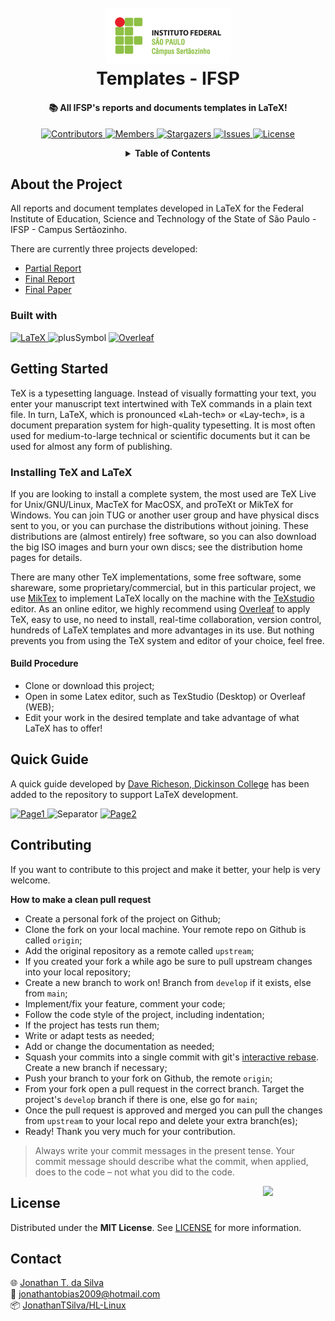 <!-- PROJECT LOGO -->
<h1 align="center">
  <br>
  <a href="https://github.com/JonathanTSilva/TP-IFSP"><img src="./Images/logo-ifsp2.png" alt="Logo" width="200"></a>
  <br>
  Templates - IFSP
  <br>
</h1>

<h4 align="center">
  📚 All IFSP's reports and documents templates in LaTeX!
</h4>

<!-- PROJECT SHIELDS -->
<p align="center">
  <a href="https://github.com/JonathanTSilva/TP-IFSP/graphs/contributors">
    <img src="https://img.shields.io/github/contributors/JonathanTSilva/TP-IFSP.svg?style=for-the-badge" alt="Contributors">
  </a>
  <a href="https://github.com/JonathanTSilva/TP-IFSP/network/members">
    <img src="https://img.shields.io/github/forks/JonathanTSilva/TP-IFSP.svg?style=for-the-badge" alt="Members">
  </a>
  <a href="https://github.com/JonathanTSilva/TP-IFSP/stargazers">
    <img src="https://img.shields.io/github/stars/JonathanTSilva/TP-IFSP.svg?style=for-the-badge" alt="Stargazers">
  </a>
  <a href="https://github.com/JonathanTSilva/TP-IFSP/issues">
    <img src="https://img.shields.io/github/issues/JonathanTSilva/TP-IFSP.svg?style=for-the-badge" alt="Issues">
  </a>
  <a href="https://github.com/JonathanTSilva/TP-IFSP/blob/main/LICENSE">
    <img src="https://img.shields.io/github/license/JonathanTSilva/TP-IFSP.svg?style=for-the-badge" alt="License">
  </a>
</p>

<!-- TABLE OF CONTENTS -->
<details close="close" align="center">
  <summary><b>Table of Contents</b></summary>
          <a href="#about-the-project">About The Project</a> |
          <a href="#getting-started">Getting Started</a> |
          <a href="#quick-guide">Quick Guide</a> |
          <a href="#contributing">Contributing</a> |
          <a href="#license">License</a> |
          <a href="#contact">Contact</a>
</details>

## About the Project
All reports and document templates developed in LaTeX for the Federal Institute of Education, Science and Technology of the State of São Paulo - IFSP - Campus Sertãozinho.

There are currently three projects developed:
* [Partial Report](https://github.com/JonathanTSilva/TP-IFSP/tree/main/Template%20-%20Relat%C3%B3rio%20Parcial%20(IFSP))
* [Final Report](https://github.com/JonathanTSilva/TP-IFSP/tree/main/Template%20-%20Relat%C3%B3rio%20Final%20(IFSP))
* [Final Paper](https://github.com/JonathanTSilva/TP-IFSP/tree/main/Template%20-%20TCC%20(IFSP))

### Built with

<p float="left">
  <a href="https://www.latex-project.org/">
    <img height="35" src="https://upload.wikimedia.org/wikipedia/commons/thumb/9/92/LaTeX_logo.svg/1200px-LaTeX_logo.svg.png" alt="LaTeX">
  </a>
  <img height="40" src="https://s3.amazonaws.com/static.graphemica.com/glyphs/i300s/000/001/283/original/002B-300x300.png?1275289856" alt="plusSymbol">
  <a href="https://pt.overleaf.com/">
    <img height="40" src="https://images.ctfassets.net/nrgyaltdicpt/6gsvc5Ogjmu04I4Miu0uGg/cb1d4391717d2ab8d5e42ede6fb0eef1/overleaf_wide_colour_light_bg.png" alt="Overleaf">
  </a>
</p>

## Getting Started

TeX is a typesetting language. Instead of visually formatting your text, you enter your manuscript text intertwined with TeX commands in a plain text file. In turn, LaTeX, which is pronounced «Lah-tech» or «Lay-tech», is a document preparation system for high-quality typesetting. It is most often used for medium-to-large technical or scientific documents but it can be used for almost any form of publishing.

### Installing TeX and LaTeX

If you are looking to install a complete system, the most used are TeX Live for Unix/GNU/Linux, MacTeX for MacOSX, and proTeXt or MikTeX for Windows. You can join TUG or another user group and have physical discs sent to you, or you can purchase the distributions without joining. These distributions are (almost entirely) free software, so you can also download the big ISO images and burn your own discs; see the distribution home pages for details.

There are many other TeX implementations, some free software, some shareware, some proprietary/commercial, but in this particular project, we use [MikTex](https://miktex.org/) to implement LaTeX locally on the machine with the [TeXstudio](https://www.texstudio.org/) editor. As an online editor, we highly recommend using [Overleaf](https://www.overleaf.com/) to apply TeX, easy to use, no need to install, real-time collaboration, version control, hundreds of LaTeX templates and more advantages in its use. But nothing prevents you from using the TeX system and editor of your choice, feel free.

#### Build Procedure

 * Clone or download this project;
 * Open in some Latex editor, such as TexStudio (Desktop) or Overleaf (WEB);
 * Edit your work in the desired template and take advantage of what LaTeX has to offer!
 
## Quick Guide

A quick guide developed by [Dave Richeson, Dickinson College](http://divisbyzero.com/) has been added to the repository to support LaTeX development.

<p float="left">
  <a href="https://github.com/JonathanTSilva/TP-IFSP/blob/main/LaTeX%20-%20Quick%20Guide.pdf">
    <img width="350" src="https://user-images.githubusercontent.com/58694273/136474512-49a16c2e-c326-4e8b-9392-f3d1ab15d626.png" alt="Page1">
  </a>
  <img width="50" src="https://upload.wikimedia.org/wikipedia/commons/thumb/8/89/HD_transparent_picture.png/800px-HD_transparent_picture.png" alt="Separator">
  <a href="https://github.com/JonathanTSilva/TP-IFSP/blob/main/LaTeX%20-%20Quick%20Guide.pdf">
    <img width="350" src="https://user-images.githubusercontent.com/58694273/136474575-4164c30a-1013-468d-b4b7-0996b46a9bf0.png" alt="Page2">
  </a>
</p>

## Contributing

If you want to contribute to this project and make it better, your help is very welcome.

**How to make a clean pull request**

- Create a personal fork of the project on Github;
- Clone the fork on your local machine. Your remote repo on Github is called `origin`;
- Add the original repository as a remote called `upstream`;
- If you created your fork a while ago be sure to pull upstream changes into your local repository;
- Create a new branch to work on! Branch from `develop` if it exists, else from `main`;
- Implement/fix your feature, comment your code;
- Follow the code style of the project, including indentation;
- If the project has tests run them;
- Write or adapt tests as needed;
- Add or change the documentation as needed;
- Squash your commits into a single commit with git's [interactive rebase](https://www.atlassian.com/git/tutorials/rewriting-history/git-rebase). Create a new branch if necessary;
- Push your branch to your fork on Github, the remote `origin`;
- From your fork open a pull request in the correct branch. Target the project's `develop` branch if there is one, else go for `main`;
- Once the pull request is approved and merged you can pull the changes from `upstream` to your local repo and delete
your extra branch(es);
- Ready! Thank you very much for your contribution.

> Always write your commit messages in the present tense. Your commit message should describe what the commit, when applied, does to the code – not what you did to the code.

<!-- MIT License -->
<a href="https://github.com/JonathanTSilva/TP-IFSP/blob/main/LICENSE"><img width="100px" src="https://miro.medium.com/max/886/1*C87EjxGeMPrkTuVRVWVg4w.png" align="right" /></a>

## License
Distributed under the **MIT License**. See [LICENSE](https://github.com/JonathanTSilva/TP-IFSP/blob/main/LICENSE) for more information.

## Contact
:globe_with_meridians: [Jonathan T. da Silva](https://www.linkedin.com/in/JonathanTSilva/) <br>
:email: jonathantobias2009@hotmail.com <br>
:package: [JonathanTSilva/HL-Linux](https://github.com/JonathanTSilva/HL-Linux)

<!-- MARKDOWN LINKS & IMAGES -->
<!-- Caso utilize as imagens em markdown, sempre seguir este padrão!-->
<!--
[![Contributors][contributors-shield]][contributors-url]
[![Forks][forks-shield]][forks-url]
[![Stargazers][stars-shield]][stars-url]
[![Issues][issues-shield]][issues-url]
[![MIT License][license-shield]][license-url]
[![LinkedIn][linkedin-shield]][linkedin-url]
-->

<!-- https://www.markdownguide.org/basic-syntax/#reference-style-links -->
<!--
[contributors-shield]: https://img.shields.io/github/contributors/JonathanTSilva/TP-IFSP.svg?style=for-the-badge
[contributors-url]: https://github.com/JonathanTSilva/TP-IFSP/graphs/contributors
[forks-shield]: https://img.shields.io/github/forks/JonathanTSilva/TP-IFSP.svg?style=for-the-badge
[forks-url]: https://github.com/JonathanTSilva/TP-IFSP/network/members
[stars-shield]: https://img.shields.io/github/stars/JonathanTSilva/TP-IFSP.svg?style=for-the-badge
[stars-url]: https://github.com/JonathanTSilva/TP-IFSP/stargazers
[issues-shield]: https://img.shields.io/github/issues/JonathanTSilva/TP-IFSP.svg?style=for-the-badge
[issues-url]: https://github.com/JonathanTSilva/TP-IFSP/issues
[license-shield]: https://img.shields.io/github/license/JonathanTSilva/TP-IFSP.svg?style=for-the-badge
[license-url]: https://github.com/JonathanTSilva/TP-IFSP/blob/main/LICENSE
[linkedin-shield]: https://img.shields.io/badge/-LinkedIn-black.svg?style=for-the-badge&logo=linkedin&colorB=555
[linkedin-url]: https://www.linkedin.com/in/JonathanTSilva/
-->
<!-- [product-screenshot]: -->

